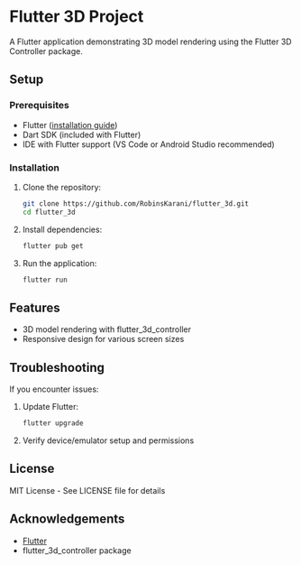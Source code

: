 # Flutter 3D Project

A Flutter application demonstrating 3D model rendering using the Flutter 3D Controller package.

## Setup

### Prerequisites
- Flutter ([installation guide](https://flutter.dev/docs/get-started/install))
- Dart SDK (included with Flutter)
- IDE with Flutter support (VS Code or Android Studio recommended)

### Installation

1. Clone the repository:
   ```bash
   git clone https://github.com/RobinsKarani/flutter_3d.git
   cd flutter_3d
   ```

2. Install dependencies:
   ```bash
   flutter pub get
   ```

3. Run the application:
   ```bash
   flutter run
   ```

## Features
- 3D model rendering with flutter_3d_controller
- Responsive design for various screen sizes

## Troubleshooting
If you encounter issues:
1. Update Flutter:
   ```bash
   flutter upgrade
   ```
2. Verify device/emulator setup and permissions

## License
MIT License - See LICENSE file for details

## Acknowledgements
- [Flutter](https://flutter.dev)
- flutter_3d_controller package
